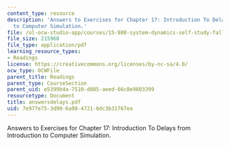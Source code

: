 ```yaml
---
content_type: resource
description: 'Answers to Exercises for Chapter 17: Introduction To Delays from Introduction
  to Computer Simulation.'
file: /ol-ocw-studio-app/courses/15-988-system-dynamics-self-study-fall-1998-spring-1999/7e977e753d906a9847216dc3b31767ea_answersdelays.pdf
file_size: 215968
file_type: application/pdf
learning_resource_types:
- Readings
license: https://creativecommons.org/licenses/by-nc-sa/4.0/
ocw_type: OCWFile
parent_title: Readings
parent_type: CourseSection
parent_uid: e5399b4a-7510-d085-aeed-66c8e9603399
resourcetype: Document
title: answersdelays.pdf
uid: 7e977e75-3d90-6a98-4721-6dc3b31767ea
---
```

Answers to Exercises for Chapter 17: Introduction To Delays from Introduction to Computer Simulation.